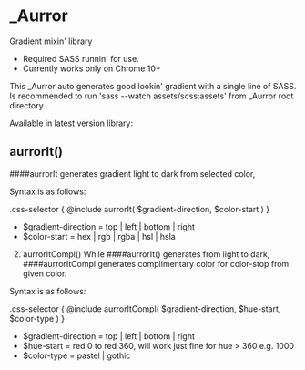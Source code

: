 # _Aurror
Gradient mixin' library

* Required SASS runnin' for use.
* Currently works only on Chrome 10+


This _Aurror auto generates good lookin' gradient with a single line of SASS.
Is recommended to run 'sass --watch assets/scss:assets' from _Aurror root directory.

Available in latest version library:

## aurrorIt()
####aurrorIt generates gradient light to dark from selected color, 


Syntax is as follows:

.css-selector {
	@include aurrorIt( $gradient-direction, $color-start )
}


* $gradient-direction = top | left | bottom | right
* $color-start = hex | rgb | rgba | hsl | hsla
 

2. aurrorItCompl()
While ####aurrorIt() generates from light to dark, ####aurrorItCompl generates complimentary color for color-stop from given color.

Syntax is as follows:

.css-selector {
	@include aurrorItCompl( $gradient-direction, $hue-start, $color-type )
}


* $gradient-direction = top | left | bottom | right
* $hue-start =  red 0 to red 360, will work just fine for hue > 360 e.g. 1000
* $color-type = pastel | gothic

